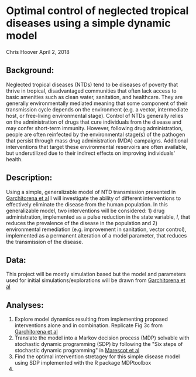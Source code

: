 Optimal control of neglected tropical diseases using a simple dynamic model
================
Chris Hoover
April 2, 2018

Background:
-----------

Neglected tropical diseases (NTDs) tend to be diseases of poverty that thrive in tropical, disadvantaged communities that often lack access to basic amenities such as clean water, sanitation, and healthcare. They are generally environmentally mediated meaning that some component of their transmission cycle depends on the environment (e.g. a vector, intermediate host, or free-living environmental stage). Control of NTDs generally relies on the administration of drugs that cure individuals from the disease and may confer short-term immunity. However, following drug administration, people are often reinfected by the environmental stage(s) of the pathogen that persist through mass drug administration (MDA) campaigns. Additional interventions that target these environmental reservoirs are often available, but underutilized due to their indirect effects on improving individuals' health.

Description:
------------

Using a simple, generalizable model of NTD transmission presented in [Garchitorena et al](http://rstb.royalsocietypublishing.org/content/372/1722/20160128) I will investigate the ability of different interventions to effectively eliminate the disease from the human population. In this generalizable model, two interventions will be considered: 1) drug administration, implemented as a pulse reduction in the state variable, *I*, that reduces the prevalence of the disease in the population and 2) environmental remediation (e.g. improvement in sanitation, vector control), implemented as a permanent alteration of a model parameter, that reduces the transmission of the disease.

Data:
-----

This project will be mostly simulation based but the model and parameters used for initial simulations/explorations will be drawn from [Garchitorena et al](http://rstb.royalsocietypublishing.org/content/372/1722/20160128)

Analyses:
---------

1.  Explore model dynamics resulting from implementing proposed interventions alone and in combination. Replicate Fig 3c from [Garchitorena et al](http://rstb.royalsocietypublishing.org/content/372/1722/20160128)
2.  Translate the model into a Markov decision process (MDP) solvable with stochastic dynamic programming (SDP) by following the "Six steps of stochastic dynamic programming" in [Marescot et al](https://besjournals.onlinelibrary.wiley.com/doi/full/10.1111/2041-210X.12082)
3.  Find the optimal intervention stretagey for this simple disease model using SDP implemented with the R package MDPtoolbox
4.
